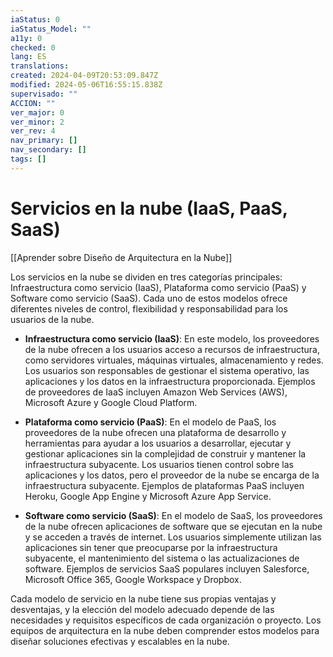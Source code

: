 ```yaml
---
iaStatus: 0
iaStatus_Model: ""
a11y: 0
checked: 0
lang: ES
translations: 
created: 2024-04-09T20:53:09.847Z
modified: 2024-05-06T16:55:15.838Z
supervisado: ""
ACCION: ""
ver_major: 0
ver_minor: 2
ver_rev: 4
nav_primary: []
nav_secondary: []
tags: []
---
```

# Servicios en la nube (IaaS, PaaS, SaaS)

[[Aprender sobre Diseño de Arquitectura en la Nube]]

Los servicios en la nube se dividen en tres categorías principales: Infraestructura como servicio (IaaS), Plataforma como servicio (PaaS) y Software como servicio (SaaS). Cada uno de estos modelos ofrece diferentes niveles de control, flexibilidad y responsabilidad para los usuarios de la nube.

- **Infraestructura como servicio (IaaS)**: En este modelo, los proveedores de la nube ofrecen a los usuarios acceso a recursos de infraestructura, como servidores virtuales, máquinas virtuales, almacenamiento y redes. Los usuarios son responsables de gestionar el sistema operativo, las aplicaciones y los datos en la infraestructura proporcionada. Ejemplos de proveedores de IaaS incluyen Amazon Web Services (AWS), Microsoft Azure y Google Cloud Platform.

- **Plataforma como servicio (PaaS)**: En el modelo de PaaS, los proveedores de la nube ofrecen una plataforma de desarrollo y herramientas para ayudar a los usuarios a desarrollar, ejecutar y gestionar aplicaciones sin la complejidad de construir y mantener la infraestructura subyacente. Los usuarios tienen control sobre las aplicaciones y los datos, pero el proveedor de la nube se encarga de la infraestructura subyacente. Ejemplos de plataformas PaaS incluyen Heroku, Google App Engine y Microsoft Azure App Service.

- **Software como servicio (SaaS)**: En el modelo de SaaS, los proveedores de la nube ofrecen aplicaciones de software que se ejecutan en la nube y se acceden a través de internet. Los usuarios simplemente utilizan las aplicaciones sin tener que preocuparse por la infraestructura subyacente, el mantenimiento del sistema o las actualizaciones de software. Ejemplos de servicios SaaS populares incluyen Salesforce, Microsoft Office 365, Google Workspace y Dropbox.

Cada modelo de servicio en la nube tiene sus propias ventajas y desventajas, y la elección del modelo adecuado depende de las necesidades y requisitos específicos de cada organización o proyecto. Los equipos de arquitectura en la nube deben comprender estos modelos para diseñar soluciones efectivas y escalables en la nube.
